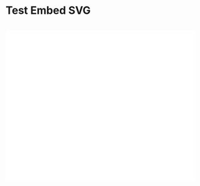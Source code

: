 # Test Embed SVG


<div align="center">
	<br>
	<a href="https://github.com/workhorsy/test_svg_embed/blame/main/play_video.svg">
		<img src="play_video.svg" width="800" height="400" alt="Play Video">
	</a>
	<br>
</div>
